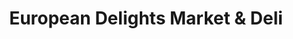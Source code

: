 ---
title: "European Delights Market & Deli"
url: /sunny-isles-beach/european-delights-market-und-deli/
shop: Supermarkt
---